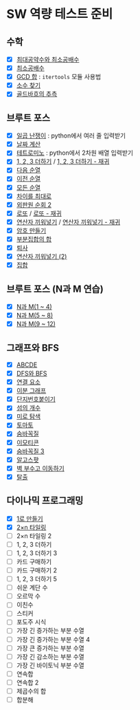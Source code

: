 # SW 역량 테스트 준비

## 수학
- [X] [최대공약수와 최소공배수](https://github.com/Kwakcena/codeplus-SW-competency/pull/1)
- [X] [최소공배수](https://github.com/Kwakcena/codeplus-SW-competency/pull/2)
- [X] [GCD 합](https://github.com/Kwakcena/codeplus-SW-competency/pull/3) : `itertools` 모듈 사용법
- [X] [소수 찾기](https://github.com/Kwakcena/codeplus-SW-competency/pull/4)
- [X] [골드바흐의 추측](https://github.com/Kwakcena/codeplus-SW-competency/pull/5)

## 브루트 포스
- [X] [일곱 난쟁이](https://github.com/Kwakcena/codeplus-SW-competency/pull/6) : python에서 여러 줄 입력받기
- [X] [날짜 계산](https://github.com/Kwakcena/codeplus-SW-competency/pull/7)
- [X] [테트로미노](https://github.com/Kwakcena/codeplus-SW-competency/pull/8) : python에서 2차원 배열 입력받기
- [X] [1, 2, 3 더하기](https://github.com/Kwakcena/codeplus-SW-competency/pull/9) / [1, 2, 3 더하기 - 재귀](https://github.com/Kwakcena/codeplus-SW-competency/pull/18)
- [X] [다음 순열](https://github.com/Kwakcena/codeplus-SW-competency/pull/10)
- [X] [이전 순열](https://github.com/Kwakcena/codeplus-SW-competency/pull/11)
- [X] [모든 순열](https://github.com/Kwakcena/codeplus-SW-competency/pull/12)
- [X] [차이를 최대로](https://github.com/Kwakcena/codeplus-SW-competency/pull/13)
- [X] [외판원 순회 2](https://github.com/Kwakcena/codeplus-SW-competency/pull/14)
- [X] [로또](https://github.com/Kwakcena/codeplus-SW-competency/pull/15) / [로또 - 재귀](https://github.com/Kwakcena/codeplus-SW-competency/pull/20)
- [X] [연산자 끼워넣기](https://github.com/Kwakcena/codeplus-SW-competency/pull/17) / [연산자 끼워넣기 - 재귀](https://github.com/Kwakcena/codeplus-SW-competency/pull/23)
- [X] [암호 만들기](https://github.com/Kwakcena/codeplus-SW-competency/pull/19)
- [X] [부분집합의 합](https://github.com/Kwakcena/codeplus-SW-competency/pull/21)
- [X] [퇴사](https://github.com/Kwakcena/codeplus-SW-competency/pull/22)
- [X] [연산자 끼워넣기 (2)](https://github.com/Kwakcena/codeplus-SW-competency/pull/23)
- [X] [집합](https://github.com/Kwakcena/codeplus-SW-competency/pull/25)

## 브루트 포스 (N과 M 연습)
- [X] [N과 M(1 ~ 4)](https://github.com/Kwakcena/codeplus-SW-competency/pull/42)
- [X] [N과 M(5 ~ 8)](https://github.com/Kwakcena/codeplus-SW-competency/pull/43)
- [X] [N과 M(9 ~ 12)](https://github.com/Kwakcena/codeplus-SW-competency/pull/44)

## 그래프와 BFS
- [X] [ABCDE](https://github.com/Kwakcena/codeplus-SW-competency/pull/27)
- [X] [DFS와 BFS](https://github.com/Kwakcena/codeplus-SW-competency/pull/26)
- [X] [연결 요소](https://github.com/Kwakcena/codeplus-SW-competency/pull/28)
- [X] [이분 그래프](https://github.com/Kwakcena/codeplus-SW-competency/pull/30)
- [X] [단지번호붙이기](https://github.com/Kwakcena/codeplus-SW-competency/pull/31)
- [X] [섬의 개수](https://github.com/Kwakcena/codeplus-SW-competency/pull/40)
- [X] [미로 탐색](https://github.com/Kwakcena/codeplus-SW-competency/pull/32)
- [X] [토마토](https://github.com/Kwakcena/codeplus-SW-competency/pull/33)
- [X] [숨바꼭질](https://github.com/Kwakcena/codeplus-SW-competency/pull/34)
- [X] [이모티콘](https://github.com/Kwakcena/codeplus-SW-competency/pull/35)
- [X] [숨바꼭질 3](https://github.com/Kwakcena/codeplus-SW-competency/pull/36)
- [X] [알고스팟](https://github.com/Kwakcena/codeplus-SW-competency/pull/37)
- [X] [벽 부수고 이동하기](https://github.com/Kwakcena/codeplus-SW-competency/pull/38)
- [X] [탈출](https://github.com/Kwakcena/codeplus-SW-competency/pull/39)

## 다이나믹 프로그래밍
- [X] [1로 만들기](https://github.com/Kwakcena/codeplus-SW-competency/pull/45)
- [X] [2×n 타일링](https://github.com/Kwakcena/codeplus-SW-competency/pull/46)
- [ ] 2×n 타일링 2
- [ ] 1, 2, 3 더하기
- [ ] 1, 2, 3 더하기 3
- [ ] 카드 구매하기
- [ ] 카드 구매하기 2
- [ ] 1, 2, 3 더하기 5
- [ ] 쉬운 계단 수
- [ ] 오르막 수
- [ ] 이친수
- [ ] 스티커
- [ ] 포도주 시식
- [ ] 가장 긴 증가하는 부분 수열
- [ ] 가장 긴 증가하는 부분 수열 4
- [ ] 가장 큰 증가하는 부분 수열
- [ ] 가장 긴 감소하는 부분 수열
- [ ] 가장 긴 바이토닉 부분 수열
- [ ] 연속합
- [ ] 연속합 2
- [ ] 제곱수의 합
- [ ] 합분해
